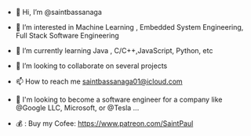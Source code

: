 - 👋 Hi, I’m @saintbassanaga
- 👀 I’m interested in Machine Learning , Embedded System Engineering, Full Stack Software Engineering
- 🌱 I’m currently learning  Java , C/C++,JavaScript, Python, etc
- 💞️ I’m looking to collaborate on several projects
- 📫 How to reach me saintbassanaga01@icloud.com
- 👀 I'm looking to become a software engineer for a company like @Google LLC, Microsoft, or @Tesla ...

- 💰 : Buy my Cofee: https://www.patreon.com/SaintPaul

